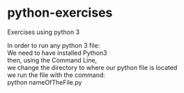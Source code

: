 # python-exercises
Exercises using python 3

In order to run any python 3 file:    
We need to have installed Python3   
then, using the Command Line,   
we change the directory to where our python file is located   
we run the file with the command:   
python nameOfTheFile.py
